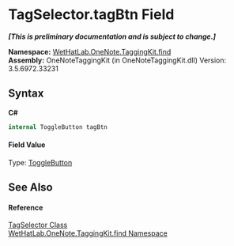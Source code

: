 # TagSelector.tagBtn Field
 _**\[This is preliminary documentation and is subject to change.\]**_

**Namespace:**&nbsp;<a href="0e3a8efd-07d2-1709-b1cd-709153222081">WetHatLab.OneNote.TaggingKit.find</a><br />**Assembly:**&nbsp;OneNoteTaggingKit (in OneNoteTaggingKit.dll) Version: 3.5.6972.33231

## Syntax

**C#**<br />
``` C#
internal ToggleButton tagBtn
```


#### Field Value
Type: <a href="http://msdn2.microsoft.com/en-us/library/ms612601" target="_blank">ToggleButton</a>

## See Also


#### Reference
<a href="cf34514d-d59b-52b4-2aeb-7165de3d5808">TagSelector Class</a><br /><a href="0e3a8efd-07d2-1709-b1cd-709153222081">WetHatLab.OneNote.TaggingKit.find Namespace</a><br />